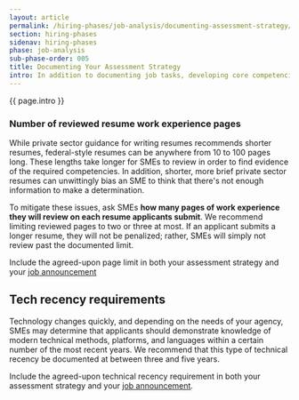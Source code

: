 ```yaml
---
layout: article
permalink: /hiring-phases/job-analysis/documenting-assessment-strategy/
section: hiring-phases
sidenav: hiring-phases
phase: job-analysis
sub-phase-order: 005
title: Documenting Your Assessment Strategy
intro: In addition to documenting job tasks, developing core competencies and proficiencies, and creating interview assessment questions, ask SMEs participating in your workshop to make these key decisions about the assessment strategy they'll use for your hiring action.
---
```


<p class="usa-intro">
  {{ page.intro }}
</p>

<h3 id="resume-review-page-count">Number of reviewed resume work experience pages</h3>
<p>
  While private sector guidance for writing resumes recommends shorter resumes, federal-style resumes can be anywhere from 10 to 100 pages long. These lengths take longer for SMEs to review in order to find evidence of the required competencies. In addition, shorter, more brief private sector resumes can unwittingly bias an SME to think that there's not enough information to make a determination.
</p>
<p>
  To mitigate these issues, ask SMEs <strong>how many pages of work experience they will review on each resume applicants submit</strong>. We recommend limiting reviewed pages to two or three at most. If an applicant submits a longer resume, they will not be penalized; rather, SMEs will simply not review past the documented limit.
</p>
<p>
  Include the agreed-upon page limit in both your assessment strategy and your <a href="../job-announcement/">job announcement</a>
</p>

<h2>Tech recency requirements</h2>
<p>
  Technology changes quickly, and depending on the needs of your agency, SMEs may determine that applicants should demonstrate knowledge of modern technical methods, platforms, and languages within a certain number of the most recent years. We recommend that this type of technical recency be documented at between three and five years.
</p>
<p>
  Include the agreed-upon technical recency requirement in both your assessment strategy and your <a href="../job-announcement/">job announcement</a>.
</p>
